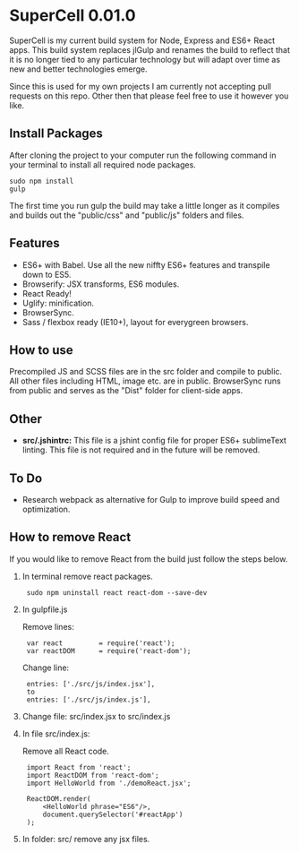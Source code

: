 # SuperCell 0.01.0

SuperCell is my current build system for Node, Express and ES6+ React apps.  This build system replaces jlGulp and renames the build to reflect that it is no longer tied to any particular technology but will adapt over time as new and better technologies emerge. 

Since this is used for my own projects I am currently not accepting pull requests on this repo.  Other then that please feel free to use it however you like.

## Install Packages

After cloning the project to your computer run the following command in your terminal to install all required node packages.

	sudo npm install
	gulp	
		
The first time you run gulp the build may take a little longer as it compiles and builds out the "public/css" and "public/js" folders and files.

## Features

- ES6+ with Babel.  Use all the new niffty ES6+ features and transpile down to ES5.
- Browserify: JSX transforms, ES6 modules.
- React Ready!
- Uglify: minification.
- BrowserSync.
- Sass / flexbox ready (IE10+), layout for everygreen browsers.

## How to use

Precompiled JS and SCSS files are in the src folder and compile to public.  All other files including HTML, image etc. are in public.  BrowserSync runs from public and serves as the "Dist" folder for client-side apps.

## Other

- **src/.jshintrc:**  This file is a jshint config file for proper ES6+ sublimeText linting.  This file is not required and in the future will be removed.


## To Do
- Research webpack as alternative for Gulp to improve build speed and optimization.

## How to remove React
If you would like to remove React from the build just follow the steps below.

1. In terminal remove react packages.

		sudo npm uninstall react react-dom --save-dev

2. In gulpfile.js 

	Remove lines:
 
		var react         = require('react');
		var reactDOM      = require('react-dom');

	Change line:
	
		entries: ['./src/js/index.jsx'],
		to
		entries: ['./src/js/index.js'],

3. Change file: src/index.jsx to src/index.js

4. In file src/index.js: 
	
	Remove all React code.

		import React from 'react';
		import ReactDOM from 'react-dom';
		import HelloWorld from './demoReact.jsx';

		ReactDOM.render(
		    <HelloWorld phrase="ES6"/>,
		    document.querySelector('#reactApp')
		);

6. In folder: src/ remove any jsx files.
